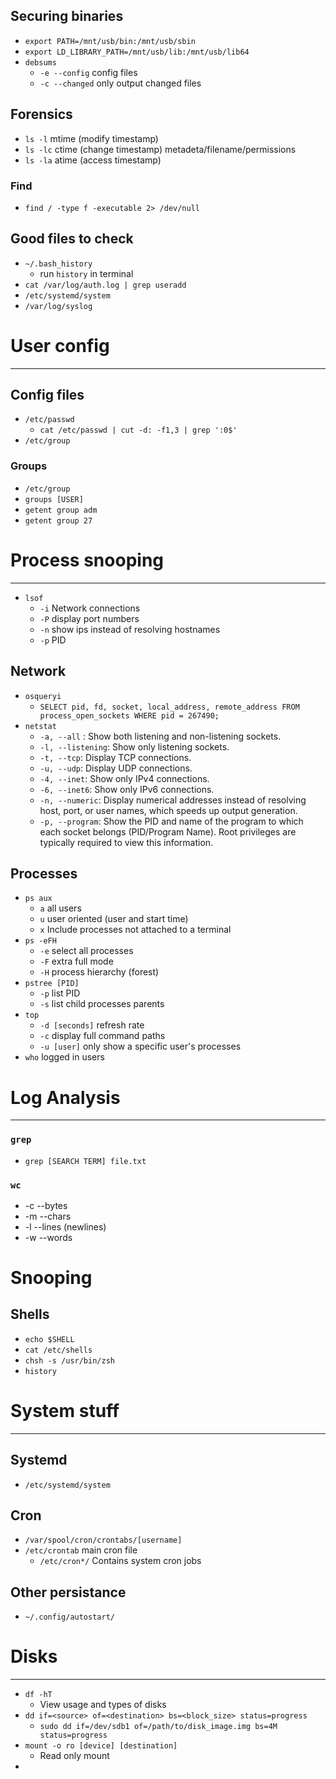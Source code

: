 ## Securing binaries
- `export PATH=/mnt/usb/bin:/mnt/usb/sbin`
- `export LD_LIBRARY_PATH=/mnt/usb/lib:/mnt/usb/lib64`
- `debsums`
	- `-e --config` config files
	- `-c --changed` only output changed files
## Forensics
- `ls -l` mtime (modify timestamp)
- `ls -lc` ctime (change timestamp) metadeta/filename/permissions
- `ls -la` atime (access timestamp)
### Find
- `find / -type f -executable 2> /dev/null`
## Good files to check
- `~/.bash_history`
	- run `history` in terminal
- `cat /var/log/auth.log | grep useradd`
- `/etc/systemd/system`
- `/var/log/syslog`

# User config
---
## Config files
- `/etc/passwd`
	- `cat /etc/passwd | cut -d: -f1,3 | grep ':0$'`
- `/etc/group`
### Groups
- `/etc/group`
- `groups [USER]`
- `getent group adm`
- `getent group 27`
# Process snooping
---
- `lsof`
	- `-i` Network connections
	- `-P` display port numbers
	- `-n` show ips instead of resolving hostnames
	- `-p` PID
## Network
- `osqueryi`
	- `SELECT pid, fd, socket, local_address, remote_address FROM process_open_sockets WHERE pid = 267490;`
- `netstat`
	- `-a, --all` : Show both listening and non-listening sockets.
	- `-l, --listening`: Show only listening sockets.
	- `-t, --tcp`: Display TCP connections.
	- `-u, --udp`: Display UDP connections.
	- `-4, --inet`: Show only IPv4 connections.
	- `-6, --inet6`: Show only IPv6 connections.
	- `-n, --numeric`: Display numerical addresses instead of resolving host, port, or user names, which speeds up output generation.
	- `-p, --program`: Show the PID and name of the program to which each socket belongs (PID/Program Name). Root privileges are typically required to view this information.

## Processes
- `ps aux`
	- `a` all users
	- `u` user oriented (user and start time)
	- `x` Include processes not attached to a terminal
- `ps -eFH`
	- `-e` select all processes
	- `-F` extra full mode
	- `-H` process hierarchy (forest)
- `pstree [PID]`
	- `-p` list PID
	- `-s` list child processes parents
- `top`
	- `-d [seconds]` refresh rate
	- `-c` display full command paths
	- `-u [user]` only show a specific user's processes
- `who` logged in users
# Log Analysis
---
### `grep`
- `grep [SEARCH TERM] file.txt`
### `wc`
- -c --bytes
- -m --chars
- -l --lines (newlines)
- -w --words
# Snooping
## Shells
- `echo $SHELL`
- `cat /etc/shells`
- `chsh -s /usr/bin/zsh`
- `history`
# System stuff
---
## Systemd
- `/etc/systemd/system`
## Cron
 - `/var/spool/cron/crontabs/[username]`
- `/etc/crontab` main cron file
	- `/etc/cron*/`  Contains system cron jobs
## Other persistance
- `~/.config/autostart/`
# Disks
---
- `df -hT`
	- View usage and types of disks
- `dd if=<source> of=<destination> bs=<block_size> status=progress`
	- `sudo dd if=/dev/sdb1 of=/path/to/disk_image.img bs=4M status=progress`
- `mount -o ro [device] [destination]`
	- Read only mount
- 